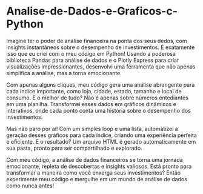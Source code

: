 # Analise-de-Dados-e-Graficos-c-Python
Imagine ter o poder de análise financeira na ponta dos seus dedos, com insights instantâneos sobre o desempenho de investimentos. É exatamente isso que eu criei com o meu código em Python! Usando a poderosa biblioteca Pandas para análise de dados e o Plotly Express para criar visualizações impressionantes, desenvolvi uma ferramenta que não apenas simplifica a análise, mas a torna emocionante.

Com apenas alguns cliques, meu código gera uma análise abrangente para cada índice importante, como loja, cidade, estado, tamanho e local de consumo. E o melhor de tudo? Não é apenas sobre números entediantes em uma planilha. Transformei esses dados em gráficos dinâmicos e interativos, onde cada ponto conta uma história sobre o desempenho dos investimentos.

Mas não paro por aí! Com um simples loop e uma lista, automatizei a geração desses gráficos para cada índice, criando uma experiência perfeita e eficiente. E o resultado? Um arquivo HTML é gerado automaticamente em sua pasta, pronto para ser compartilhado e explorado.

Com meu código, a análise de dados financeiros se torna uma jornada emocionante, repleta de descobertas e insights valiosos. Está pronto para transformar a maneira como você enxerga seus investimentos? Então experimente meu código e mergulhe em um mundo de análise de dados como nunca antes!
